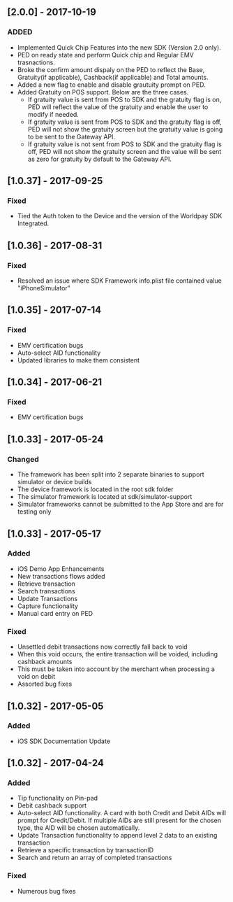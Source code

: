 ## [2.0.0] - 2017-10-19

### ADDED 
-   Implemented Quick Chip Features into the new SDK (Version 2.0 only).
-   PED on ready state and perform Quick chip and Regular EMV trasnactions.
-   Broke the confirm amount dispaly on the PED to reflect the Base, Gratuity(if applicable), Cashback(if applicable) and Total amounts.
-   Added a new flag to enable and disable grautuity prompt on PED.
-   Added Gratuity on POS support. Below are the three cases.                                                                                      
    - If gratuity value is sent from POS to SDK and the gratuity flag is on, PED will reflect the value of the gratuity and enable the user to modify if needed.
    - If gratuity value is sent from POS to SDK and the gratuity flag is off, PED will not show the gratuity screen but the gratuity value is going to be sent to the Gateway API.
    - If gratuity value is not sent from POS to SDK and the gratuity flag is off, PED will not show the gratuity screen and the value will be sent as zero for gratuity by default to the Gateway API. 

## [1.0.37] - 2017-09-25

### Fixed 
-   Tied the Auth token to the Device and the version of the Worldpay SDK Integrated.



## [1.0.36] - 2017-08-31

### Fixed 
-   Resolved an issue where SDK Framework info.plist file contained value "iPhoneSimulator"

## [1.0.35] - 2017-07-14

### Fixed 
-   EMV certification bugs
-	Auto-select AID functionality
-	Updated libraries to make them consistent

## [1.0.34] - 2017-06-21

### Fixed 
-   EMV certification bugs

## [1.0.33] - 2017-05-24

### Changed 
-   The framework has been split into 2 separate binaries to support simulator or device builds
-   The device framework is located in the root sdk folder
-   The simulator framework is located at sdk/simulator-support
-   Simulator frameworks cannot be submitted to the App Store and are for testing only

## [1.0.33] - 2017-05-17

### Added 
-   iOS  Demo App Enhancements
-   New transactions flows added
-   Retrieve transaction
-   Search transactions
-   Update Transactions
-   Capture functionality
-   Manual card entry on PED

### Fixed 
-   Unsettled debit transactions now correctly fall back to void
-   When this void occurs, the entire transaction will be voided, including cashback amounts
-   This must be taken into account by the merchant when processing a void on debit
-   Assorted bug fixes




## [1.0.32] - 2017-05-05
### Added
-	iOS SDK Documentation Update


## [1.0.32] - 2017-04-24
### Added 
-	Tip functionality on Pin-pad
-	Debit cashback support 
-	Auto-select AID functionality. A card with both Credit and Debit AIDs will prompt for Credit/Debit. If multiple AIDs are still present for the chosen type, the AID will be chosen automatically.
-	Update Transaction functionality to append level 2 data to an existing transaction
-	Retrieve a specific transaction by transactionID
-	Search and return an array of completed transactions

### Fixed 
-	Numerous bug fixes
